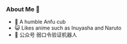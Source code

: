 ### About Me 👋

- 🌱 A humble Anfu cub
- 😺 Likes anime such as Inuyasha and Naruto
- 👀 公众号 弱口令验证机器人

